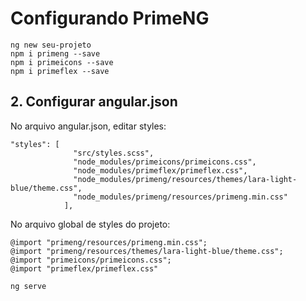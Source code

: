 # Configurando PrimeNG

```
ng new seu-projeto
npm i primeng --save
npm i primeicons --save
npm i primeflex --save
```

## 2. Configurar angular.json

No arquivo angular.json, editar styles:

```
"styles": [
              "src/styles.scss",
              "node_modules/primeicons/primeicons.css",
              "node_modules/primeflex/primeflex.css",
              "node_modules/primeng/resources/themes/lara-light-blue/theme.css",
              "node_modules/primeng/resources/primeng.min.css"
            ],
```

No arquivo global de styles do projeto:

```
@import "primeng/resources/primeng.min.css";
@import "primeng/resources/themes/lara-light-blue/theme.css";
@import "primeicons/primeicons.css";
@import "primeflex/primeflex.css"
```

```
ng serve
```
